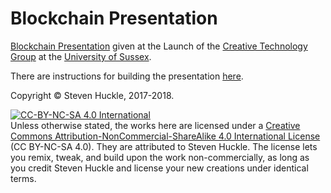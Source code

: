 # Blockchain Presentation

[Blockchain Presentation](/presentation/blockchain.md) given at the Launch of the [Creative Technology Group](http://www.sussex.ac.uk/creativetechnology/) at the [University of Sussex](http://www.sussex.ac.uk/).

There are instructions for building the presentation [here](/presentation/README.md).

Copyright © Steven Huckle, 2017-2018.

<a rel="license" href="http://creativecommons.org/licenses/by-nc-sa/4.0/"><img alt="CC-BY-NC-SA 4.0 International" style="border-width:0" src="https://i.creativecommons.org/l/by-nc-sa/4.0/88x31.png" /></a><br />
Unless otherwise stated, the works here are licensed under a [Creative Commons Attribution-NonCommercial-ShareAlike 4.0 International License](https://creativecommons.org/licenses/by-nc-sa/4.0/) (CC BY-NC-SA 4.0). They are attributed to Steven Huckle. The license lets you remix, tweak, and build upon the work non-commercially, as long as you credit Steven Huckle and license your new creations under identical terms.
